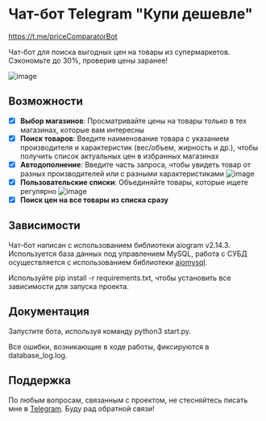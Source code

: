 # Чат-бот Telegram "Купи дешевле"

https://t.me/priceComparatorBot

Чат-бот для поиска выгодных цен на товары из супермаркетов. Сэкономьте до 30%, проверив цены заранее!

![image](https://github.com/igorgrichanov/kupideshevle_bot/assets/87312919/8e78c7ba-2587-4c7c-a079-1f184e65f018)

## Возможности

- [x] **Выбор магазинов**: Просматривайте цены на товары только в тех магазинах, которые вам интересны
- [x] **Поиск товаров**: Введите наименование товара с указанием производителя и характеристик (вес/объем, жирность и др.), чтобы получить список актуальных цен в избранных магазинах
- [x] **Автодополнение**: Введите часть запроса, чтобы увидеть товар от разных производителей или с разными характеристиками
![image](https://github.com/igorgrichanov/kupideshevle_bot/assets/87312919/02668558-e511-40aa-906e-7a32a73632ab)
- [x] **Пользовательские списки**: Объединяйте товары, которые ищете регулярно
![image](https://github.com/igorgrichanov/kupideshevle_bot/assets/87312919/b164e3fe-45b1-4143-b1b1-5045b6b1a7fb)
- [x] **Поиск цен на все товары из списка сразу**

## Зависимости

Чат-бот написан с использованием библиотеки aiogram v2.14.3. Используется база данных под управлением MySQL, работа с СУБД осуществляется с использованием библиотеки [aiomysql](https://pypi.org/project/aiomysql/).

Используйте pip install -r requirements.txt, чтобы установить все зависимости для запуска проекта.

## Документация

Запустите бота, используя команду python3 start.py.

Все ошибки, возникающие в ходе работы, фиксируются в database_log.log.

## Поддержка

По любым вопросам, связанным с проектом, не стесняйтесь писать мне в [Telegram](https://t.me/grrichanov). Буду рад обратной связи!
